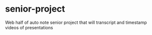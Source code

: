 # senior-project
Web half of auto note senior project that will transcript and timestamp videos of presentations

